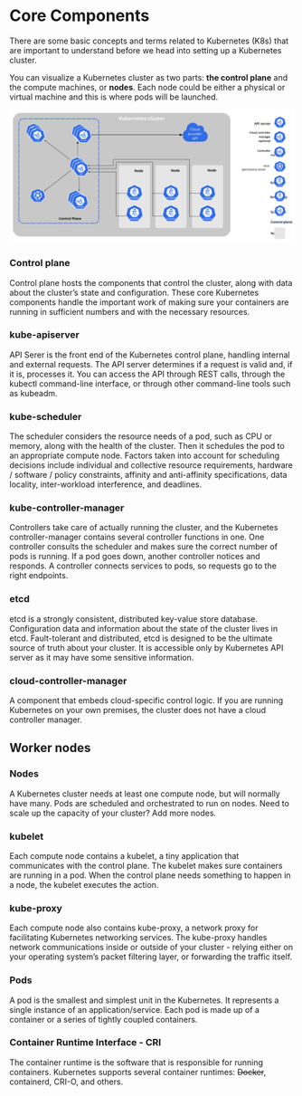 # Core Components

There are some basic concepts and terms related to Kubernetes (K8s) that are important to understand before we head into setting up a Kubernetes cluster.

You can visualize a Kubernetes cluster as two parts: **the control plane** and the compute machines, or **nodes**. Each node could be either a physical or virtual machine and this is where pods will be launched.

<img src="../images/cluster.svg" alt="Kubernetes Cluster" />

### Control plane

Control plane hosts the components that control the cluster, along with data about the cluster’s state and configuration. These core Kubernetes components handle the important work of making sure your containers are running in sufficient numbers and with the necessary resources. 

### kube-apiserver

API Serer is the front end of the Kubernetes control plane, handling internal and external requests. The API server determines if a request is valid and, if it is, processes it. You can access the API through REST calls, through the kubectl command-line interface, or through other command-line tools such as kubeadm.

### kube-scheduler

The scheduler considers the resource needs of a pod, such as CPU or memory, along with the health of the cluster. Then it schedules the pod to an appropriate compute node. Factors taken into account for scheduling decisions include individual and collective resource requirements, hardware / software / policy constraints, affinity and anti-affinity specifications, data locality, inter-workload interference, and deadlines.

### kube-controller-manager

Controllers take care of actually running the cluster, and the Kubernetes controller-manager contains several controller functions in one. One controller consults the scheduler and makes sure the correct number of pods is running. If a pod goes down, another controller notices and responds. A controller connects services to pods, so requests go to the right endpoints. 

### etcd

etcd is a strongly consistent, distributed key-value store database. Configuration data and information about the state of the cluster lives in etcd. Fault-tolerant and distributed, etcd is designed to be the ultimate source of truth about your cluster. It is accessible only by Kubernetes API server as it may have some sensitive information.

### cloud-controller-manager

A component that embeds cloud-specific control logic. If you are running Kubernetes on your own premises, the cluster does not have a cloud controller manager.

## Worker nodes

### Nodes

A Kubernetes cluster needs at least one compute node, but will normally have many. Pods are scheduled and orchestrated to run on nodes. Need to scale up the capacity of your cluster? Add more nodes.

### kubelet

Each compute node contains a kubelet, a tiny application that communicates with the control plane. The kubelet makes sure containers are running in a pod. When the control plane needs something to happen in a node, the kubelet executes the action.

### kube-proxy

Each compute node also contains kube-proxy, a network proxy for facilitating Kubernetes networking services. The kube-proxy handles network communications inside or outside of your cluster - relying either on your operating system’s packet filtering layer, or forwarding the traffic itself.

### Pods

A pod is the smallest and simplest unit in the Kubernetes. It represents a single instance of an application/service. Each pod is made up of a container or a series of tightly coupled containers.

### Container Runtime Interface - CRI

The container runtime is the software that is responsible for running containers. Kubernetes supports several container runtimes: ~~Docker~~, containerd, CRI-O, and others. 

